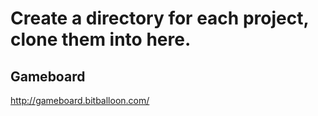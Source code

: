 # Create a directory for each project, clone them into here.

## Gameboard 
http://gameboard.bitballoon.com/
